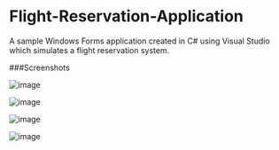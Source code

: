# Flight-Reservation-Application

A sample Windows Forms application created in C# using Visual Studio which simulates a flight reservation system. 

###Screenshots

![image](https://user-images.githubusercontent.com/67371383/195162556-83c4b037-d77a-4172-9383-fa663dcd2241.png)

![image](https://user-images.githubusercontent.com/67371383/195162585-c8a07071-dd1d-41b8-85f7-6d7d560a2b76.png)

![image](https://user-images.githubusercontent.com/67371383/195162637-8d08e48c-e548-4b45-af1d-08b56a0d7c35.png)

![image](https://user-images.githubusercontent.com/67371383/195162731-78b4cb86-9c7f-4ca6-9ef4-9e2807818e6a.png)

